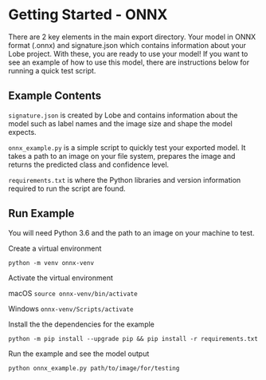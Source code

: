 # Getting Started - ONNX

There are 2 key elements in the main export directory. Your model in ONNX format (.onnx) and signature.json which contains information about your Lobe project. With these, you are ready to use your model! If you want to see an example of how to use this model, there are instructions below for running a quick test script.

## Example Contents

`signature.json` is created by Lobe and contains information about the model such as label names and the image size and shape the model expects.

`onnx_example.py` is a simple script to quickly test your exported model. It takes a path to an image on your file system, prepares the image and returns the predicted class and confidence level.

`requirements.txt` is where the Python libraries and version information required to run the script are found.

## Run Example

You will need Python 3.6 and the path to an image on your machine to test.

Create a virtual environment

`python -m venv onnx-venv`

Activate the virtual environment

macOS `source onnx-venv/bin/activate`

Windows `onnx-venv/Scripts/activate`

Install the the dependencies for the example

`python -m pip install --upgrade pip && pip install -r requirements.txt`

Run the example and see the model output

`python onnx_example.py path/to/image/for/testing`
